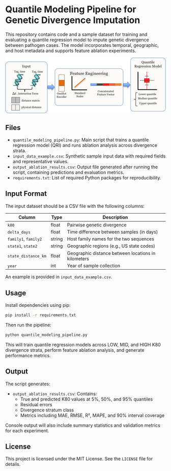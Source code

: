 # Quantile Modeling Pipeline for Genetic Divergence Imputation

This repository contains code and a sample dataset for training and evaluating a quantile regression model to impute genetic divergence between pathogen cases. The model incorporates temporal, geographic, and host metadata and supports feature ablation experiments.

<p align="center">
  <img src="assets/framework.jpg" alt=" framework" width="760">
</p>

## Files

- `quantile_modeling_pipeline.py`: Main script that trains a quantile regression model (QRI) and runs ablation analysis across divergence strata.
- `input_data_example.csv`: Synthetic sample input data with required fields and representative values.
- `output_ablation_results.csv`: Output file generated after running the script, containing predictions and evaluation metrics.
- `requirements.txt`: List of required Python packages for reproducibility.


## Input Format

The input dataset should be a CSV file with the following columns:

| Column              | Type    | Description                                             |
|---------------------|---------|---------------------------------------------------------|
| `k80`               | float   | Pairwise genetic divergence                             |
| `delta_days`        | float   | Time difference between samples (in days)               |
| `family1`, `family2`| string  | Host family names for the two sequences                 |
| `state1`, `state2`  | string  | Geographic regions (e.g., US state codes)               |
| `state_distance_km` | float   | Geographic distance between locations in kilometers     |
| `year`              | int     | Year of sample collection                               |

An example is provided in `input_data_example.csv`.

## Usage

Install dependencies using pip:

```bash
pip install -r requirements.txt
```

Then run the pipeline:

```bash
python quantile_modeling_pipeline.py
```

This will train quantile regression models across LOW, MID, and HIGH K80 divergence strata, perform feature ablation analysis, and generate performance metrics.

## Output

The script generates:

- `output_ablation_results.csv`: Contains:
  - True and predicted K80 values at 5%, 50%, and 95% quantiles
  - Residual errors
  - Divergence stratum class
  - Metrics including MAE, RMSE, R², MAPE, and 90% interval coverage

Console output will also include summary statistics and validation metrics for each experiment.

## License

This project is licensed under the MIT License. See the `LICENSE` file for details.

